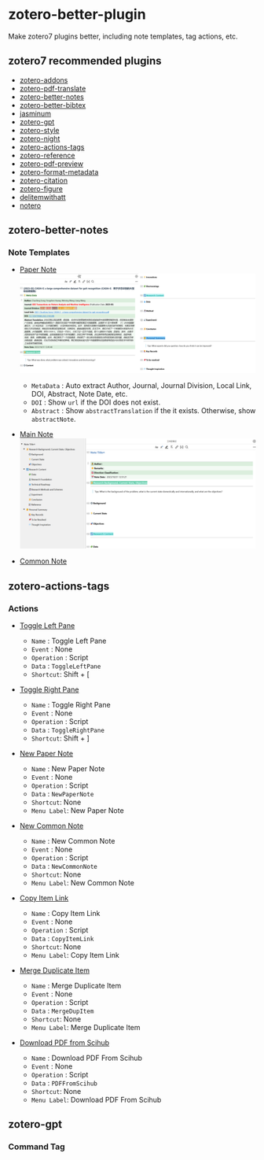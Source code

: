 # zotero-better-plugin

Make zotero7 plugins better, including note templates, tag actions, etc.

## zotero7 recommended plugins

- [zotero-addons](https://github.com/syt2/zotero-addons)
- [zotero-pdf-translate](https://github.com/windingwind/zotero-pdf-translate)
- [zotero-better-notes](https://github.com/windingwind/zotero-better-notes)
- [zotero-better-bibtex](https://github.com/retorquere/zotero-better-bibtex)
- [jasminum](https://github.com/l0o0/jasminum)
- [zotero-gpt](https://github.com/MuiseDestiny/zotero-gpt)
- [zotero-style](https://github.com/MuiseDestiny/zotero-style)
- [zotero-night](https://github.com/tefkah/zotero-night)
- [zotero-actions-tags](https://github.com/windingwind/zotero-actions-tags)
- [zotero-reference](https://github.com/MuiseDestiny/zotero-reference)
- [zotero-pdf-preview](https://github.com/windingwind/zotero-pdf-preview)
- [zotero-format-metadata](https://github.com/northword/zotero-format-metadata)
- [zotero-citation](https://github.com/MuiseDestiny/zotero-citation)
- [zotero-figure](https://github.com/MuiseDestiny/zotero-figure)
- [delitemwithatt](https://github.com/redleafnew/delitemwithatt)
- [notero](https://github.com/dvanoni/notero)

## zotero-better-notes

### Note Templates

- [Paper Note](./zotero-better-notes/[Item]PaperNote)
  ![Paper Note](./imgs/PaperNote.png)
  - `MetaData` : Auto extract Author, Journal, Journal Division, Local Link, DOI, Abstract, Note Date, etc.
  - `DOI` : Show `url` if the DOI does not exist.
  - `Abstract` : Show `abstractTranslation` if the it exists. Otherwise, show `abstractNote`.

- [Main Note](./zotero-better-notes/[Text]MainNote)
  ![Main Note](./imgs/MainNote.png)

- [Common Note](./zotero-better-notes/[Text]CommonNote)

## zotero-actions-tags

### Actions

- [Toggle Left Pane](./zotero-actions-tags/ToggleLeftPane)
  - `Name` : Toggle Left Pane
  - `Event` : None
  - `Operation` : Script
  - `Data` : `ToggleLeftPane`
  - `Shortcut`: Shift + [

- [Toggle Right Pane](./zotero-actions-tags/ToggleRightPane)
  - `Name` : Toggle Right Pane
  - `Event` : None
  - `Operation` : Script
  - `Data` : `ToggleRightPane`
  - `Shortcut`: Shift + ]

- [New Paper Note](./zotero-actions-tags/NewPaperNote)
  - `Name` : New Paper Note
  - `Event` : None
  - `Operation` : Script
  - `Data` : `NewPaperNote`
  - `Shortcut`: None
  - `Menu Label`: New Paper Note

- [New Common Note](./zotero-actions-tags/NewCommonNote)
  - `Name` : New Common Note
  - `Event` : None
  - `Operation` : Script
  - `Data` : `NewCommonNote`
  - `Shortcut`: None
  - `Menu Label`: New Common Note

- [Copy Item Link](./zotero-actions-tags/CopyItemLink)
  - `Name` : Copy Item Link
  - `Event` : None
  - `Operation` : Script
  - `Data` : `CopyItemLink`
  - `Shortcut`: None
  - `Menu Label`: Copy Item Link

- [Merge Duplicate Item](./zotero-actions-tags/MergeDupItem)
  - `Name` : Merge Duplicate Item
  - `Event` : None
  - `Operation` : Script
  - `Data` : `MergeDupItem`
  - `Shortcut`: None
  - `Menu Label`: Merge Duplicate Item

- [Download PDF from Scihub](./zotero-actions-tags/PDFFromScihub)
  - `Name` : Download PDF From Scihub
  - `Event` : None
  - `Operation` : Script
  - `Data` : `PDFFromScihub`
  - `Shortcut`: None
  - `Menu Label`: Download PDF From Scihub

## zotero-gpt

### Command Tag
